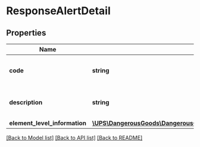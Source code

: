 # ResponseAlertDetail

## Properties
Name | Type | Description | Notes
------------ | ------------- | ------------- | -------------
**code** | **string** | Warning code returned by the system. | 
**description** | **string** | Warning messages returned by the system. | 
**element_level_information** | [**\UPS\DangerousGoods\DangerousGoods\AlertDetailElementLevelInformation**](AlertDetailElementLevelInformation.md) |  | [optional] 

[[Back to Model list]](../../README.md#documentation-for-models) [[Back to API list]](../../README.md#documentation-for-api-endpoints) [[Back to README]](../../README.md)

